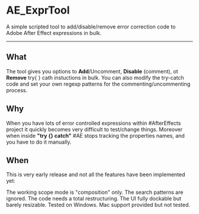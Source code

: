 AE_ExprTool
===========

A simple scripted tool to add/disable/remove error correction code to Adobe After Effect expressions in bulk.

---

## What

The tool gives you options to **Add**/Uncomment, **Disable** (comment), ot **Remove** try{ } cath instuctions in bulk.
You can also modify the try-catch code and set your own regexp patterns for the commenting/uncommenting process.

## Why

When you have lots of error controlled expressions within #AfterEffects project it quickly becomes very
difficult to test/change things. Moreover when inside **"try {} catch"** #AE stops tracking the properties
names, and you have to do it manually.

## When

This is very early release and not all the features have been implemented yet:

The working scope mode is "composition" only. 
The search patterns are ignored.
The code needs a total restructuring.
The UI fully dockable but barely resizable.
Tested on Windows. Mac support provided but not tested.
